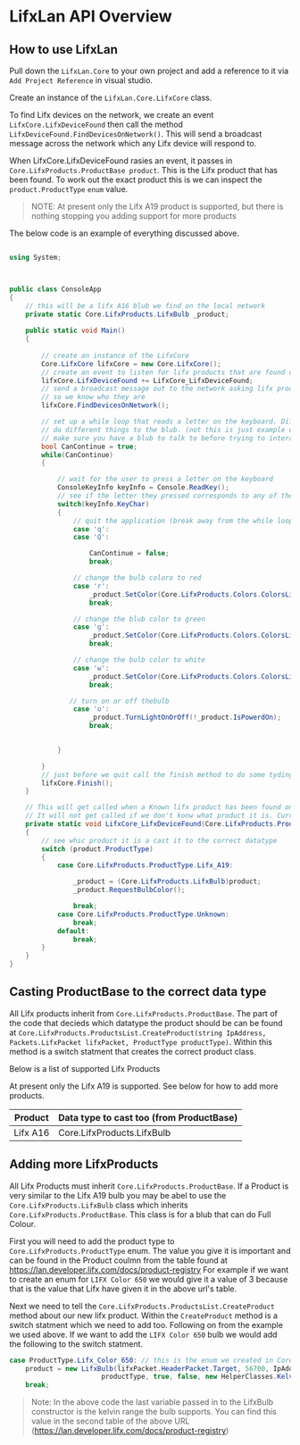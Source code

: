 # LifxLan API Overview



## How to use LifxLan

Pull down the `LifxLan.Core` to your own project and add a reference to it via `Add Project Reference` in visual studio.

Create an instance of the `LifxLan.Core.LifxCore` class. 

To find Lifx devices on the network, we create an event `LifxCore.LifxDeviceFound` then call the method `LifxDeviceFound.FindDevicesOnNetwork()`. This will send a broadcast message across the network which any Lifx device will respond to.

When LifxCore.LifxDeviceFound rasies an event, it passes in `Core.LifxProducts.ProductBase product`. This is the Lifx product that has been found. To work out the exact product this is we can inspect the `product.ProductType` `enum` value. 

> NOTE: At present only the Lifx A19 product is supported, but there is nothing stopping you adding support for more products

The below code is an example of everything discussed above.

``` c#

using System;



public class ConsoleApp
{
    // this will be a lifx A16 blub we find on the local network
    private static Core.LifxProducts.LifxBulb _product;
    
    public static void Main()
    {
  
        // create an instance of the LifxCore
        Core.LifxCore lifxCore = new Core.LifxCore();
        // create an event to listen for lifx products that are found on the network
        lifxCore.LifxDeviceFound += LifxCore_LifxDeviceFound;
        // send a broadcast message out to the network asking lifx products to respons
        // so we know who they are
        lifxCore.FindDevicesOnNetwork();

        // set up a while loop that reads a letter on the keyboard. Different letter
        // do different things to the blub. (not this is just example data, you should
        // make sure you have a blub to talk to before trying to interact with it)
        bool CanContinue = true;
        while(CanContinue)
        {

            // wait for the user to press a letter on the keyboard
            ConsoleKeyInfo keyInfo = Console.ReadKey();
            // see if the letter they pressed corresponds to any of the cases below
            switch(keyInfo.KeyChar)
            {
                // quit the application (break away from the while loop)
                case 'q':
                case 'Q':

                    CanContinue = false;
                    break;

                // change the bulb coloro to red
                case 'r':
                    _product.SetColor(Core.LifxProducts.Colors.ColorsList.Red);
                    break;

                // change the blub color to green
                case 'g':
                    _product.SetColor(Core.LifxProducts.Colors.ColorsList.Green);
                    break;

                // change the bulb color to white
                case 'w':
                    _product.SetColor(Core.LifxProducts.Colors.ColorsList.White);
                    break;

               // turn on or off thebulb
                case 'o':
                    _product.TurnLightOnOrOff(!_product.IsPowerdOn);
                    break;

                
            }

        }
        // just before we quit call the finish method to do some tyding up
        lifxCore.Finish();
    }

    // This will get called when a Known lifx product has been found on the local network
    // It will not get called if we don't konw what product it is. Currently only support Lifx A19
    private static void LifxCore_LifxDeviceFound(Core.LifxProducts.ProductBase product)
    {
        // see whic product it is a cast it to the correct datatype
        switch (product.ProductType)
        {
            case Core.LifxProducts.ProductType.Lifx_A19:

                _product = (Core.LifxProducts.LifxBulb)product;
                _product.RequestBulbColor();

                break;
            case Core.LifxProducts.ProductType.Unknown:
                break;
            default:
                break;
        }
    }
}
```



## Casting ProductBase to the correct data type

All Lifx products inherit from `Core.LifxProducts.ProductBase`. The part of the code that decieds which datatype the product should be can be found at `Core.LifxProducts.ProductsList.CreateProduct(string IpAddress, Packets.LifxPacket lifxPacket, ProductType productType)`. Within this method is a switch statment that creates the correct product class.

Below is a list of supported Lifx Products

At present only the Lifx A19 is supported. See below for how to add more products.

| Product  | Data type to cast too (from ProductBase) |
| -------- | ---------------------------------------- |
| Lifx A16 | Core.LifxProducts.LifxBulb               |



## Adding more LifxProducts

All Lifx Products must inherit `Core.LifxProducts.ProductBase`. If a Product is very similar to the Lifx A19 bulb you may be abel to use the `Core.LifxProducts.LifxBulb` class which inherits `Core.LifxProducts.ProductBase`.  This class is for a blub that can do Full Colour.

First you will need to add the product type to `Core.LifxProducts.ProductType` enum. The value you give it is important and can be found in the Product coulmn from the table found at https://lan.developer.lifx.com/docs/product-registry For example if we want to create an enum for `LIFX Color 650` we would give it a value of 3 because that is the value that Lifx have given it in the above url's table.

Next we need to tell the `Core.LifxProducts.ProductsList.CreateProduct` method about our new lifx product. Within the `CreateProduct` method is a switch statment which we need to add too. Following on from the example we used above. If we want to add the `LIFX Color 650` bulb we would add the following to the switch statment.

``` c#
case ProductType.Lifx_Color_650: // this is the enum we created in Core.LifxProducts.ProductType with a valu eof 3
	product = new LifxBulb(lifxPacket.HeaderPacket.Target, 56700, IpAddress,
                       productType, true, false, new HelperClasses.KelvinRange(2500,9000));
	break;
```

> Note: In the above code the last variable passed in to the LifxBulb constructor is the kelvin range the bulb supports. You can find this value in the second table of the above URL (https://lan.developer.lifx.com/docs/product-registry)
